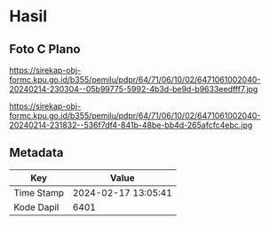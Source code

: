 # Hasil

## Foto C Plano

https://sirekap-obj-formc.kpu.go.id/b355/pemilu/pdpr/64/71/06/10/02/6471061002040-20240214-230304--05b99775-5992-4b3d-be9d-b9633eedfff7.jpg

https://sirekap-obj-formc.kpu.go.id/b355/pemilu/pdpr/64/71/06/10/02/6471061002040-20240214-231832--536f7df4-841b-48be-bb4d-265afcfc4ebc.jpg


## Metadata

| Key        | Value               |
| ---------- | ------------------- |
| Time Stamp | 2024-02-17 13:05:41 |
| Kode Dapil | 6401                |



